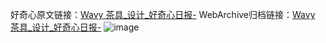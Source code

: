 好奇心原文链接：[Wavy 茶具_设计_好奇心日报-](https://www.qdaily.com/articles/2776.html)
WebArchive归档链接：[Wavy 茶具_设计_好奇心日报-](http://web.archive.org/web/20190623151425/https://www.qdaily.com/articles/2776.html)
![image](http://ww3.sinaimg.cn/large/007d5XDply1g3v6inv1b2j30u03aa7g8)